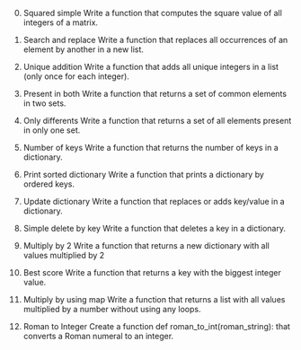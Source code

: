 0. Squared simple
Write a function that computes the square value of all integers of a matrix.

1. Search and replace
Write a function that replaces all occurrences of an element by another in a new list.

2. Unique addition
Write a function that adds all unique integers in a list (only once for each integer).

3. Present in both
Write a function that returns a set of common elements in two sets.

4. Only differents
Write a function that returns a set of all elements present in only one set.

5. Number of keys
Write a function that returns the number of keys in a dictionary.

6. Print sorted dictionary
Write a function that prints a dictionary by ordered keys.

7. Update dictionary
Write a function that replaces or adds key/value in a dictionary.

8. Simple delete by key
Write a function that deletes a key in a dictionary.

9. Multiply by 2
Write a function that returns a new dictionary with all values multiplied by 2

10. Best score
Write a function that returns a key with the biggest integer value.

11. Multiply by using map
Write a function that returns a list with all values multiplied by a number without using any loops.

12. Roman to Integer
Create a function def roman_to_int(roman_string): that converts a Roman numeral to an integer.


